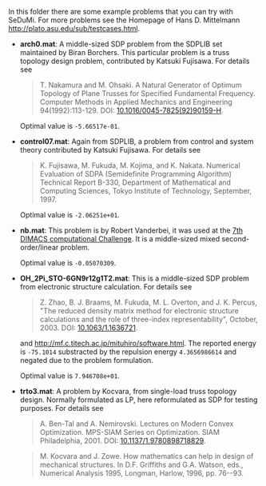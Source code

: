 In this folder there are some example problems that you can try with SeDuMi.
For more problems see the Homepage of Hans D. Mittelmann
http://plato.asu.edu/sub/testcases.html.

- **arch0.mat**: A middle-sized SDP problem from the SDPLIB set maintained by
  Biran Borchers.  This particular problem is a truss topology design problem,
  contributed by Katsuki Fujisawa.  For details see

  > T. Nakamura and M. Ohsaki. A Natural Generator of Optimum Topology of
  > Plane Trusses for Specified Fundamental Frequency.  Computer Methods in
  > Applied Mechanics and Engineering 94(1992):113-129.
  > DOI: [10.1016/0045-7825(92)90159-H](https://doi.org/10.1016/0045-7825(92)90159-H).

  Optimal value is `-5.66517e-01`.


- **control07.mat**: Again from SDPLIB, a problem from control and system theory
  contributed by Katsuki Fujisawa.  For details see

  > K. Fujisawa, M. Fukuda, M. Kojima, and K. Nakata.  Numerical Evaluation
  > of SDPA (Semidefinite Programming Algorithm)  Technical Report B-330,
  > Department of Mathematical and Computing Sciences, Tokyo Institute of
  > Technology, September, 1997.

  Optimal value is `-2.06251e+01`.


- **nb.mat**:  This problem is by Robert Vanderbei, it was used at the
  [7th DIMACS computational Challenge](http://archive.dimacs.rutgers.edu/Challenges/Seventh/).
  It is a middle-sized mixed second-order/linear problem.

  Optimal value is `-0.05070309`.


- **OH_2Pi_STO-6GN9r12g1T2.mat**: This is a middle-sized SDP problem from
  electronic structure calculation.  For details see

  > Z. Zhao, B. J. Braams, M. Fukuda, M. L. Overton, and J. K. Percus,
  > "The reduced density matrix method for electronic structure calculations
  > and the role of three-index representability", October, 2003.
  > DOI: [10.1063/1.1636721](https://doi.org/10.1063/1.1636721).
  
  and http://mf.c.titech.ac.jp/mituhiro/software.html.  The reported energy is
  `-75.1014` substracted by the repulsion energy `4.3656986614` and negated
  due to the problem formulation.
  
  Optimal value is `7.946708e+01`. 


- **trto3.mat**: A problem by Kocvara, from single-load truss topology design.
  Normally formulated as LP, here reformulated as SDP for testing purposes.
  For details see

  > A. Ben-Tal and A. Nemirovski. Lectures on Modern Convex Optimization.
  > MPS-SIAM Series on Optimization. SIAM Philadelphia, 2001.
  > DOI: [10.1137/1.9780898718829](https://doi.org/10.1137/1.9780898718829).

  > M. Kocvara and J. Zowe. How mathematics can help in design of mechanical
  > structures. In D.F. Griffiths and G.A. Watson, eds., Numerical Analysis
  > 1995, Longman, Harlow, 1996, pp. 76--93.
